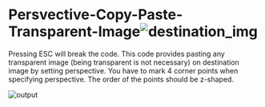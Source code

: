 # Persvective-Copy-Paste-Transparent-Image![destination_img](https://user-images.githubusercontent.com/64545114/131222494-95937c9c-2756-4d68-ad73-12aa370b4905.jpg)

Pressing ESC will break the code.
This code provides pasting any transparent image (being transparent is not necessary) on destination image by setting perspective. 
You have to mark 4 corner points when specifying perspective. The order of the points should be z-shaped.

![output](https://user-images.githubusercontent.com/64545114/131222499-6243f95b-eed9-4069-be52-cd74cc7448b6.jpg)
